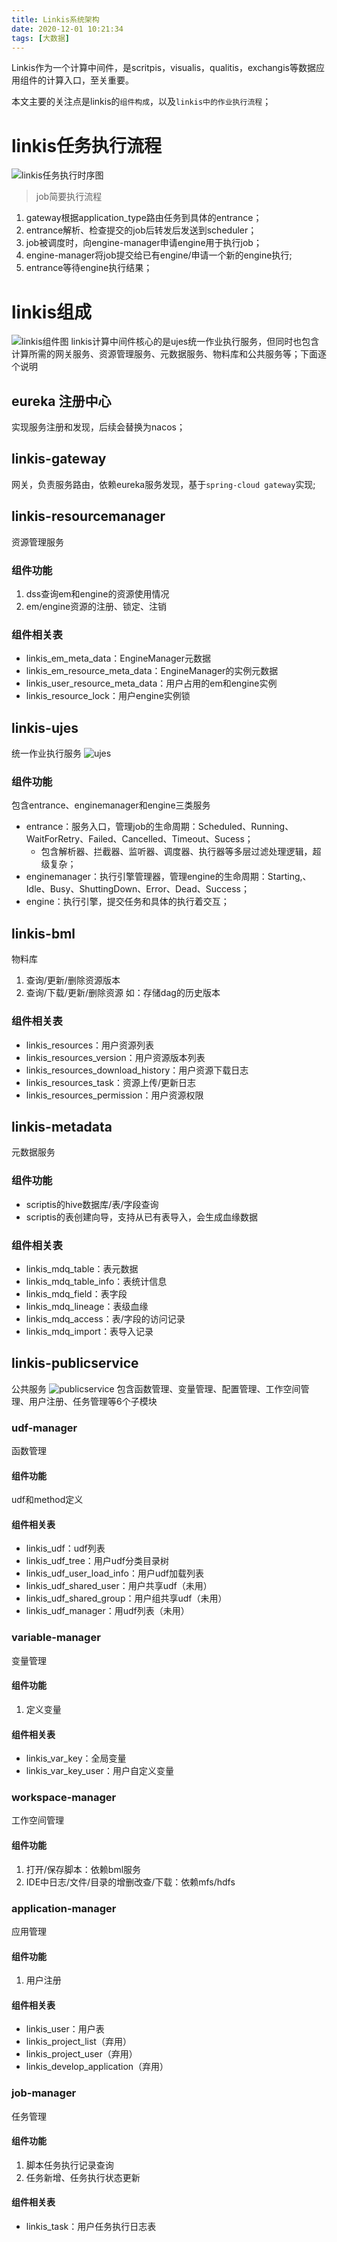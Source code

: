 ```yaml
---
title: Linkis系统架构
date: 2020-12-01 10:21:34
tags: [大数据]
---
```


Linkis作为一个计算中间件，是scritpis，visualis，qualitis，exchangis等数据应用组件的计算入口，至关重要。

本文主要的关注点是linkis的`组件构成`，以及`linkis中的作业执行流程`；
<!-- more -->  

# linkis任务执行流程
![linkis任务执行时序图](linkis-ujes-sequence.png)
>job简要执行流程
1. gateway根据application_type路由任务到具体的entrance；
2. entrance解析、检查提交的job后转发后发送到scheduler；
3. job被调度时，向engine-manager申请engine用于执行job；
4. engine-manager将job提交给已有engine/申请一个新的engine执行;
5. entrance等待engine执行结果；

# linkis组成
![linkis组件图](linkis-component.png)
linkis计算中间件核心的是ujes统一作业执行服务，但同时也包含计算所需的网关服务、资源管理服务、元数据服务、物料库和公共服务等；下面逐个说明

## eureka 注册中心
实现服务注册和发现，后续会替换为nacos；

## linkis-gateway 
网关，负责服务路由，依赖eureka服务发现，基于`spring-cloud gateway`实现;

## linkis-resourcemanager 
资源管理服务
### 组件功能
1. dss查询em和engine的资源使用情况
2. em/engine资源的注册、锁定、注销

### 组件相关表
* linkis_em_meta_data：EngineManager元数据
* linkis_em_resource_meta_data：EngineManager的实例元数据
* linkis_user_resource_meta_data：用户占用的em和engine实例
* linkis_resource_lock：用户engine实例锁

## linkis-ujes 
统一作业执行服务
![ujes](linkis-ujes.jpg)
### 组件功能
包含entrance、enginemanager和engine三类服务
* entrance：服务入口，管理job的生命周期：Scheduled、Running、WaitForRetry、Failed、Cancelled、Timeout、Sucess；
  * 包含解析器、拦截器、监听器、调度器、执行器等多层过滤处理逻辑，超级复杂；
* enginemanager：执行引擎管理器，管理engine的生命周期：Starting,、Idle、Busy、ShuttingDown、Error、Dead、Success；
* engine：执行引擎，提交任务和具体的执行着交互；

## linkis-bml 
物料库
1. 查询/更新/删除资源版本
2. 查询/下载/更新/删除资源
如：存储dag的历史版本

### 组件相关表
* linkis_resources：用户资源列表
* linkis_resources_version：用户资源版本列表
* linkis_resources_download_history：用户资源下载日志
* linkis_resources_task：资源上传/更新日志
* linkis_resources_permission：用户资源权限

## linkis-metadata 
元数据服务
### 组件功能
* scriptis的hive数据库/表/字段查询
* scriptis的表创建向导，支持从已有表导入，会生成血缘数据

### 组件相关表
* linkis_mdq_table：表元数据
* linkis_mdq_table_info：表统计信息
* linkis_mdq_field：表字段
* linkis_mdq_lineage：表级血缘
* linkis_mdq_access：表/字段的访问记录
* linkis_mdq_import：表导入记录

## linkis-publicservice 
公共服务
![publicservice](linkis-publicservice.jpg)
包含函数管理、变量管理、配置管理、工作空间管理、用户注册、任务管理等6个子模块

### udf-manager 
函数管理
#### 组件功能
udf和method定义
#### 组件相关表
* linkis_udf：udf列表
* linkis_udf_tree：用户udf分类目录树
* linkis_udf_user_load_info：用户udf加载列表
* linkis_udf_shared_user：用户共享udf（未用）
* linkis_udf_shared_group：用户组共享udf（未用）
* linkis_udf_manager：用udf列表（未用）

### variable-manager 
变量管理
#### 组件功能
1. 定义变量

#### 组件相关表
* linkis_var_key：全局变量
* linkis_var_key_user：用户自定义变量

### workspace-manager 
工作空间管理
#### 组件功能
1. 打开/保存脚本：依赖bml服务
2. IDE中日志/文件/目录的增删改查/下载：依赖mfs/hdfs

### application-manager 
应用管理
#### 组件功能
1. 用户注册

#### 组件相关表
* linkis_user：用户表
* linkis_project_list（弃用）
* linkis_project_user（弃用）
* linkis_develop_application（弃用）

### job-manager 
任务管理
#### 组件功能
1. 脚本任务执行记录查询
2. 任务新增、任务执行状态更新

#### 组件相关表
* linkis_task：用户任务执行日志表